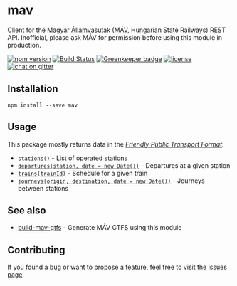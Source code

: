 # mav

Client for the [Magyar Államvasutak](https://www.mavcsoport.hu) (MÁV, Hungarian State Railways) REST API. Inofficial, please ask MÁV for permission before using this module in production.

[![npm version](https://img.shields.io/npm/v/mav.svg)](https://www.npmjs.com/package/mav)
[![Build Status](https://travis-ci.org/juliuste/mav.svg?branch=master)](https://travis-ci.org/juliuste/mav)
[![Greenkeeper badge](https://badges.greenkeeper.io/juliuste/mav.svg)](https://greenkeeper.io/)
[![license](https://img.shields.io/github/license/juliuste/mav.svg?style=flat)](LICENSE)
[![chat on gitter](https://badges.gitter.im/juliuste.svg)](https://gitter.im/juliuste)

## Installation

```shell
npm install --save mav
```

## Usage

This package mostly returns data in the [*Friendly Public Transport Format*](https://github.com/public-transport/friendly-public-transport-format):

- [`stations()`](docs/stations.md) - List of operated stations
- [`departures(station, date = new Date())`](docs/departures.md) - Departures at a given station
- [`trains(trainId)`](docs/trains.md) - Schedule for a given train
- [`journeys(origin, destination, date = new Date())`](docs/journeys.md) - Journeys between stations

## See also

- [build-mav-gtfs](https://github.com/juliuste/build-mav-gtfs) - Generate MÁV GTFS using this module

## Contributing

If you found a bug or want to propose a feature, feel free to visit [the issues page](https://github.com/juliuste/mav/issues).

